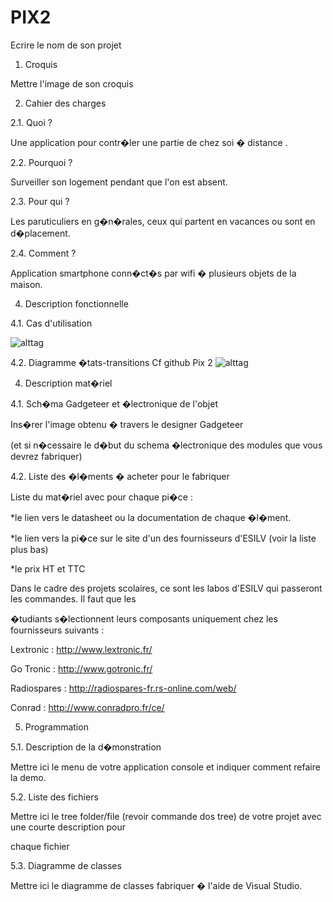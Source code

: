 PIX2
====

Ecrire le nom de son projet 

 

1. Croquis 

Mettre l'image de son croquis

 

2. Cahier des charges 

2.1. Quoi ? 

Une application pour contr�ler une partie de chez soi � distance .

 

2.2. Pourquoi ? 

Surveiller son logement pendant que l'on est absent. 

 

2.3. Pour qui ? 

Les paruticuliers en g�n�rales, ceux qui partent en vacances ou sont en d�placement.

 

2.4. Comment ? 

Application smartphone conn�ct�s par wifi � plusieurs objets de la maison.

 

4. Description fonctionnelle 

4.1. Cas d'utilisation 

![alttag](http://www.hostingpics.net/thumbs/99/58/98/mini_995898PIX2elec.jpg)

 

4.2. Diagramme �tats-transitions 
Cf github Pix 2
![alttag](http://www.hostingpics.net/thumbs/19/17/75/mini_191775Pix2Dia.jpg)

 

4. Description mat�riel 

4.1. Sch�ma Gadgeteer et �lectronique de l'objet 

Ins�rer l'image obtenu � travers le designer Gadgeteer 

(et si n�cessaire le d�but du schema �lectronique des modules que vous devrez fabriquer) 

 

4.2. Liste des �l�ments � acheter pour le fabriquer 

Liste du mat�riel avec pour chaque pi�ce : 

*le lien vers le datasheet ou la documentation de chaque �l�ment. 

*le lien vers la pi�ce sur le site d'un des fournisseurs d'ESILV (voir la liste plus bas) 

*le prix HT et TTC 

 

Dans le cadre des projets scolaires, ce sont les labos d'ESILV qui passeront les commandes. Il faut que les 

�tudiants s�lectionnent leurs composants uniquement chez les fournisseurs suivants : 

Lextronic : http://www.lextronic.fr/ 

Go Tronic : http://www.gotronic.fr/ 

Radiospares : http://radiospares-fr.rs-online.com/web/ 

Conrad : http://www.conradpro.fr/ce/ 

 

5. Programmation 

5.1. Description de la d�monstration 

Mettre ici le menu de votre application console et indiquer comment refaire la demo. 

 

5.2. Liste des fichiers 

Mettre ici le tree folder/file (revoir commande dos tree) de votre projet avec une courte description pour 

chaque fichier 

 

5.3. Diagramme de classes 

Mettre ici le diagramme de classes fabriquer � l'aide de Visual Studio.
